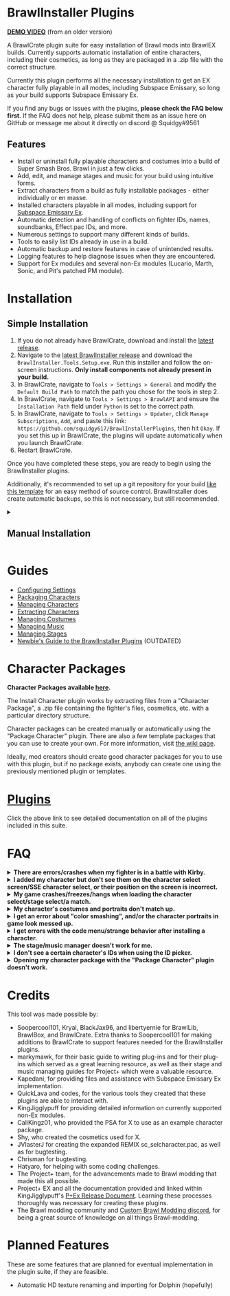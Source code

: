 # BrawlInstaller Plugins

[**DEMO VIDEO**](https://youtu.be/V6-cjuVhC80) (from an older version)

A BrawlCrate plugin suite for easy installation of Brawl mods into BrawlEX builds. Currently supports automatic installation of entire characters, including their cosmetics, as long as they are packaged in a .zip file with the correct structure.

Currently this plugin performs all the necessary installation to get an EX character fully playable in all modes, including Subspace Emissary, so long as your build supports Subspace Emissary Ex.

If you find any bugs or issues with the plugins, **please check the FAQ below first**. If the FAQ does not help, please submit them as an issue here on GitHub or message me about it directly on discord @ Squidgy#9561

## Features
- Install or uninstall fully playable characters and costumes into a build of Super Smash Bros. Brawl in just a few clicks.
- Add, edit, and manage stages and music for your build using intuitive forms.
- Extract characters from a build as fully installable packages - either individually or en masse.
- Installed characters playable in all modes, including support for [Subspace Emissary Ex](https://github.com/Sammi-Husky/BrawlEx/releases).
- Automatic detection and handling of conflicts on fighter IDs, names, soundbanks, Effect.pac IDs, and more.
- Numerous settings to support many different kinds of builds.
- Tools to easily list IDs already in use in a build.
- Automatic backup and restore features in case of unintended results.
- Logging features to help diagnose issues when they are encountered.
- Support for Ex modules and several non-Ex modules (Lucario, Marth, Sonic, and Pit's patched PM module).

# Installation
## Simple Installation
1. If you do not already have BrawlCrate, download and install the [latest release](https://github.com/soopercool101/BrawlCrate/releases/latest).
2. Navigate to the [latest BrawlInstaller release](https://github.com/squidgy617/BrawlInstallerPlugins/releases/latest) and download the `BrawlInstaller.Tools.Setup.exe`. Run this installer and follow the on-screen instructions. **Only install components not already present in your build.**
3. In BrawlCrate, navigate to `Tools > Settings > General` and modify the `Default Build Path` to match the path you chose for the tools in step 2.
4. In BrawlCrate, navigate to `Tools > Settings > BrawlAPI` and ensure the `Installation Path` field under `Python` is set to the correct path.
5. In BrawlCrate, navigate to `Tools > Settings > Updater`, click `Manage Subscriptions`, `Add`, and paste this link: `https://github.com/squidgy617/BrawlInstallerPlugins`, then hit `Okay`. If you set this up in BrawlCrate, the plugins will update automatically when you launch BrawlCrate.
6. Restart BrawlCrate.

Once you have completed these steps, you are ready to begin using the BrawlInstaller plugins.

Additionally, it's recommended to set up a git repository for your build [like this template](https://github.com/jlambert360/PPlus-Build-Template) for an easy method of source control. BrawlInstaller does create automatic backups, so this is not necessary, but still recommended.

<details>

<summary><h2>Manual Installation</h2></summary>

If you would prefer to install everything used by BrawlInstaller manually, you can follow these directions.

<b>Prerequisites</b>

In order for these plugins to function correctly, you will need a few things:
- The latest version of [BrawlCrate](https://github.com/soopercool101/BrawlCrate). You should also ensure you have your build path set to your build's root folder by navigating to Tools > Settings > General and modifying the "Default Build Path" there.
- The latest version of Python. You can download this at [python.org](https://www.python.org/). Also ensure your Python path is set within BrawlCrate by navigating to Tools > Settings > BrawlAPI and setting the "Installation Path" field under "Python".
- A BrawlEx build of Super Smash Bros. Brawl. It is strongly recommended to use these plugins with a build of [Project+ EX](https://docs.google.com/document/d/1mAoVGymOkL3FwiMxfEt1V24qxnAWiO8I66G3zlU0ij8/edit?usp=sharing), although it should technically be able to support other BrawlEx builds as well.
- **(OPTIONAL)** The latest version of [QuickLava's Kirby Hat Manager](https://github.com/QuickLava/lavaKirbyHatManager). You will want to ensure this is installed in your build's root folder (should be in the same directory as the /pf/ folder). **This is necessary if you want Kirby hats to function correctly on P+ EX builds.** You do not need to download this when using a build such as REMIX which already comes with it. If you install this, you will also need the [Microsoft Visual C++ Redistributable](https://www.microsoft.com/en-us/download/details.aspx?id=52685).
- **(OPTIONAL)** The latest version of [QuickLava's fork of the P+ EX code menu](https://github.com/QuickLava/PowerPC-Assembly-Functions). You will want to ensure this is installed in your build's root folder (should be in the same directory as the /pf/ folder). **This is necessary if you want your character added to the code menu.** You do not need to download this when using a build such as REMIX which already comes with it. You also should not use this if your build is designed around a different code menu. If you install this, you will also need the [Microsoft Visual C++ Redistributable](https://www.microsoft.com/en-us/download/details.aspx?id=52685).
- **(OPTIONAL)** The latest version of [QuickLava's Sawnd ID Replace Assist](https://github.com/QuickLava/lavaSawndIDReplaceAssist). This can be anywhere on your computer. **This is necessary if you want to be able to change soundbank IDs in the event of a conflict.**
- **(OPTIONAL)** The latest version of Codes' "Porting_Tools.zip", which is linked in the [official BrawlEx Guide for P+ EX](https://docs.google.com/document/d/1ZoL_qDcwUpUXg82cKaUp-6D_AcfpFctoW6GXFY74_0k/edit#). This can be anywhere on your computer. **This is necessary if you want to be able to change soundbank IDs or Effect.pac IDs in the event of a conflict.**
- **(OPTIONAL)** The latest version of [Kapedani's Subspace Emissary Ex](https://github.com/Sammi-Husky/BrawlEx/releases). This can be installed over your P+Ex build's root directory. **This is only necessary if you are not on the latest P+Ex version and would like to install your characters into Subspace Emissary mode.** If you want additional CSS slots for SSE, you can also download a basic expanded CSS [here](https://www.mediafire.com/file/b509fjbg3l3buqj/Expanded_SSE_CSS.zip/file).
- If you're trying to use the Install Character plugin, you'll need a proper character package .zip file. You can find an example package using CaliKingz01's RockmanX PSA and Shy's cosmetics [here](https://github.com/squidgy617/BrawlInstallerPlugins#template-packages). You can also find a variety of character packages uploaded [here](http://forums.kc-mm.com/Gallery/BrawlView.php?ByUserID=28848&Moderated=All).

<b>Setup</b>

For initial installation, you can set this repo as a subscription in BrawlCrate by navigating to Tools > Settings > Updater, clicking "Manage Subscriptions", and pasting this link: https://github.com/squidgy617/BrawlInstallerPlugins. If you set this up in BrawlCrate, the plugins will update automatically when you launch BrawlCrate. Alternatively, you can download the release manually and extract the contents to your BrawlCrate installation's "BrawlAPI" folder.

The plugins create backups of your files during execution, however, I cannot guarantee you will not run into issues, especially if you configure your settings incorrectly. If you want an extra safety net, I recommend setting up a git repository for your build [like this template](https://github.com/jlambert360/PPlus-Build-Template) for an easy method of source control. With the automatic backup functionality, this is not really necessary, but still a good idea.

</details>

# Guides

- [Configuring Settings](https://github.com/squidgy617/BrawlInstallerPlugins/wiki/Configuring-Settings)
- [Packaging Characters](https://github.com/squidgy617/BrawlInstallerPlugins/wiki/Packaging-Characters)
- [Managing Characters](https://github.com/squidgy617/BrawlInstallerPlugins/wiki/Managing-Characters)
- [Extracting Characters](https://github.com/squidgy617/BrawlInstallerPlugins/wiki/Extracting-Characters)
- [Managing Costumes](https://github.com/squidgy617/BrawlInstallerPlugins/wiki/Managing-Costumes)
- [Managing Music](https://github.com/squidgy617/BrawlInstallerPlugins/wiki/Managing-Music)
- [Managing Stages](https://github.com/squidgy617/BrawlInstallerPlugins/wiki/Managing-Stages)
- [Newbie's Guide to the BrawlInstaller Plugins](https://docs.google.com/document/d/1RcAqzS9IHzQcrtHKspC7qbBB0he9_H69GB6BGLXduJw/edit?usp=sharing) (OUTDATED)

# Character Packages

**Character Packages available [here](http://forums.kc-mm.com/Gallery/BrawlView.php?ByUserID=28848&Moderated=All).**

The Install Character plugin works by extracting files from a "Character Package", a .zip file containing the fighter's files, cosmetics, etc. with a particular directory structure.

Character packages can be created manually or automatically using the "Package Character" plugin. There are also a few template packages that you can use to create your own. For more information, visit [the wiki page](https://github.com/squidgy617/BrawlInstallerPlugins/wiki/Character-Packages).

Ideally, mod creators should create good character packages for you to use with this plugin, but if no package exists, anybody can create one using the previously mentioned plugin or templates.

# [Plugins](https://github.com/squidgy617/BrawlInstallerPlugins/wiki/Plugins)

Click the above link to see detailed documentation on all of the plugins included in this suite.

# FAQ
<details>
<summary><b>There are errors/crashes when my fighter is in a battle with Kirby.</b></summary>

The first and most common cause of this issue is not setting up QuickLava's Kirby Hat Manager correctly. Ensure it is installed into your build folder and that you have moved the required files into the folder for the application.

Assuming you have QuickLava's Kirby Hat Manager set up correctly, this is not something BrawlInstaller can account for, but is actually a known issue with the KirbyHatEx system. The system is still not entirely stable, and not everything is known about how the hats interact with different fighters and IDs. Most likely, the cause is either an incompatibility with your character, your chosen ID, the chosen base fighter ID for the Kirby hat, or a combination of the three. If you run into Kirby-related issues, try uninstalling your character and reinstalling them to a different fighter ID or installing them with a different base fighter ID for their Kirby hat.

Alternatively to the above, you can simply disable installing Kirby hats in your build settings to avoid this issue. In P+Ex builds, this may cause instability if your build does not contain the following code, so add it to your build if you do not have it:
```
####################################################
Temporary Hatless Clone Kirby Inhale Fix [DukeItOut]
####################################################
HOOK @ $80814664
{
    lis r12, 0x817C            # based on 8084DC7C, where r5 is r28 + 1088. r28 in P+EX is 817C7C00
    ori r12, r12, 0x8040
    lbzx r0, r12, r27
    cmpwi r0, 0
    bne hasHat
    li r3, 0        # force to fail
hasHat:    
    lwz r0, 0x14(r1)
}
```

</details>

<details>
<summary><b>I added my character but don't see them on the character select screen/SSE character select, or their position on the screen is incorrect.</b></summary>

This usually means one of two things - one, your build is not configured to use CSSRoster.dat, or two, you ran out of animated CSS slots in your build. If you're using P+Ex, the roster will only automatically expand up to a certain number of slots, and other builds may not even have the roster automatically expanding. In such a case, you'll have to expand it manually, which can be done in a similar manner to the steps outlined in [this guide](https://docs.google.com/document/d/1NN7X98xdoatzcnKabUq6TIhZrPTda84RmFp1La16GiQ/edit).
    
If you're using a PMEX REMIX build, you can download [this sc_selcharacter.pac](https://www.mediafire.com/file/ob7dxyfpnbubawf/sc_selcharacter.pac/file) created by <b>JVIasterJ</b> to your build's `pf/menu2` folder, overwriting the existing file within, before installing any characters. This adds 12 extra slots to the CSS. Once you've done this, any added characters will use the new slots.

For your SSE CSS, you can either follow the steps outlined in [this guide](https://docs.google.com/document/d/1bwzccf8lhwVu3ZAv8oLBXM3qSXODmbu1kqIv7obosto/edit) (see sections Altering the Number of CSS Icons per Row and Editing the Subspace CSS Animation) or you can download a very basic expanded SSE CSS [here](https://www.mediafire.com/file/b509fjbg3l3buqj/Expanded_SSE_CSS.zip/file). This expanded CSS supports up to 72 slots.
</details>

<details>
  <summary><b>My game crashes/freezes/hangs when loading the character select/stage select/a match.</b></summary>
  
  The most common reason for this is that files in your build have reached their capacity. Here are some known filesize limits:
  - <b>sc_selcharacter.pac</b>: 3790 KB (3.79 MB)
  - <b>sc_selcharacter2.pac</b>: 669 KB (0.669 MB - 684,785 B)
  - <b>sc_selmap.pac</b>: 3234 KB (3.234 MB - 3,310,601 B)
  - <b>info.pac</b>: 543 KB (0.543 MB)
  - <b>mu_menumain.pac</b>: 5861 KB (5.72 MB - 6,000,728 B)
  
  If these files are <b>at or near</b> the listed limits, you will likely see crashes. You can try reducing the filesize by switching to RSP loading and/or switching to slot-based stock icons. You can learn more about how to do that using [this guide](https://docs.google.com/document/d/1sgA3Lr5IC4IVLWmuJOFLWj_FyKG7tP7jJy49eWTR_Z4/edit?usp=sharing).
  
</details>

<details>
  <summary><b>My character's costumes and portraits don't match up.</b></summary>
  
  This usually means you packaged your character incorrectly. Ensure that that the entries in the fighter's CSSSlotConfig and their cosmetics are in the correct order, and ensure that the CSSSlotConfig entries point to the right .pac files.
  
</details>

<details>
  <summary><b>I get an error about "color smashing", and/or the character portraits in game look messed up.</b></summary>
  
  This usually means you provided bad cosmetics, or you put cosmetics together in a folder when they shouldn't have been. Verify that all of your folders in the "CSPs" and "StockIcons" directories of your character package contain only cosmetics that are recolors of each other, and ensure any provided images are the right size and are color smashable.
  
</details>

<details>
  <summary><b>I get errors with the code menu/strange behavior after installing a character.</b></summary>
  
  Usually this means the build you have uses a code menu that is not compatible with BrawlInstaller. BrawlInstaller only supports QuickLava's code menu. If you are using a build with it's own code menu that is not configured the same way as QuickLava's, you will need to make code menu edits manually, and likely you should set BrawlInstaller not to make code menu changes.
  
</details>

<details>
  <summary><b>The stage/music manager doesn't work for me.</b></summary>
  
  The most likely reason for this is that your build does not use the modern Project+ tracklist and stage systems. Only the Project+ tracklist and stage systems are supported by BrawlInstallers stage and music managers. Most modern builds use this system, but some older builds may not.
  
</details>

<details>
  <summary><b>I don't see a certain character's IDs when using the ID picker.</b></summary>
  
  For character IDs to show in the ID pickers, you need to [modify the ID list](https://github.com/squidgy617/BrawlInstallerPlugins/wiki/Using-ID-Pickers#modifying-id-lists) used by BrawlCrate. For Ex builds, you might want to consider doing this for your Ex characters.
  
</details>

<details>
  <summary><b>Opening my character package with the "Package Character" plugin doesn't work.</b></summary>
  
  Most likely, this is due to the structure of your character package being invalid. Try comparing the package to one of the template packages to get an idea of where everything needs to be, or start fresh using the form to create your package to ensure everything is structured right automatically.
  
</details>

# Credits
This tool was made possible by:
- Soopercool101, Kryal, BlackJax96, and libertyernie for BrawlLib, BrawlBox, and BrawlCrate. Extra thanks to Soopercool101 for making additions to BrawlCrate to support features needed for the BrawlInstaller plugins.
- markymawk, for their basic guide to writing plug-ins and for their plug-ins which served as a great learning resource, as well as their stage and music managing guides for Project+ which were a valuable resource.
- Kapedani, for providing files and assistance with Subspace Emissary Ex implementation.
- QuickLava and codes, for the various tools they created that these plugins are able to interact with.
- KingJigglypuff for providing detailed information on currently supported non-Ex modules.
- CaliKingz01, who provided the PSA for X to use as an example character package.
- Shy, who created the cosmetics used for X.
- JVIasterJ for creating the expanded REMIX sc_selcharacter.pac, as well as for bugtesting.
- Chrisman for bugtesting.
- Hatyaro, for helping with some coding challenges.
- The Project+ team, for the advancements made to Brawl modding that made this all possible.
- Project+ EX and all the documentation provided and linked within KingJigglypuff's [P+Ex Release Document](https://docs.google.com/document/d/1mAoVGymOkL3FwiMxfEt1V24qxnAWiO8I66G3zlU0ij8/edit?usp=sharing). Learning these processes thoroughly was necessary for creating these plugins.
- The Brawl modding community and [Custom Brawl Modding discord](https://discord.gg/GbxJhbv), for being a great source of knowledge on all things Brawl-modding.

# Planned Features
These are some features that are planned for eventual implementation in the plugin suite, if they are feasible.
- Automatic HD texture renaming and importing for Dolphin (hopefully)
